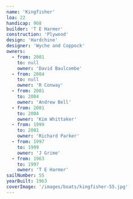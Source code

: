 ```yaml
---
name: 'Kingfisher'
loa: 22
handicap: 908
builder: 'T E Harmer'
construction: 'Plywood'
design: 'Hardchine'
designer: 'Wyche and Coppock'
owners:
  - from: 2001
    to: null
    owner: 'David Baulcombe'
  - from: 2004
    to: null
    owner: 'R Conway'
  - from: 2001
    to: 2004
    owner: 'Andrew Bell'
  - from: 2001
    to: 2004
    owner: 'Kim Whittaker'
  - from: 1999
    to: 2001
    owner: 'Richard Parker'
  - from: 1997
    to: 1999
    owner: 'J Grime'
  - from: 1963
    to: 1997
    owner: 'T E Harmer'
sailNumber: 55
yearBuilt: 1963
coverImage: '/images/boats/kingfisher-55.jpg'
---
```

